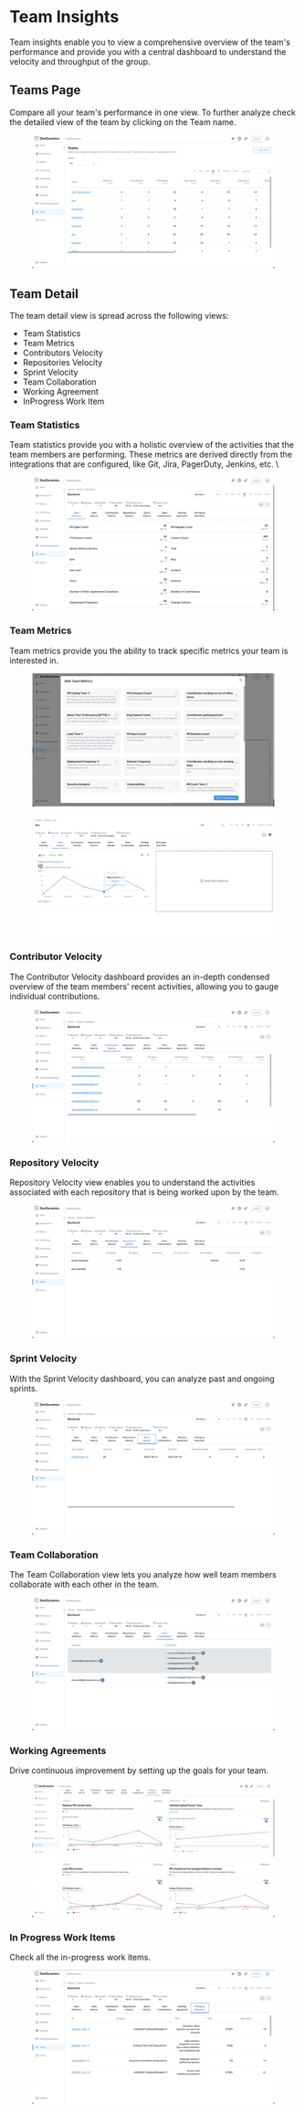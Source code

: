 # Team Insights

Team insights enable you to view a comprehensive overview of the team's performance and provide you with a central dashboard to understand the velocity and throughput of the group.



## Teams Page

Compare all your team's performance in one view. To further analyze check the detailed view of the team by clicking on the Team name.

<figure><img src="../.gitbook/assets/image (22) (1).png" alt=""><figcaption></figcaption></figure>

## Team Detail

The team detail view is spread across the following views:

* Team Statistics
* &#x20;Team Metrics
* &#x20;Contributors Velocity
* &#x20;Repositories Velocity
* &#x20;Sprint Velocity
* &#x20;Team Collaboration
* &#x20;Working Agreement
* &#x20;InProgress Work Item&#x20;

### Team Statistics

Team statistics provide you with a holistic overview of the activities that the team members are performing. These metrics are derived directly from the integrations that are configured, like Git, Jira, PagerDuty, Jenkins, etc. \


<figure><img src="../.gitbook/assets/image (23) (1).png" alt=""><figcaption></figcaption></figure>



### Team Metrics

Team metrics provide you the ability to track specific metrics your team is interested in.

<figure><img src="../.gitbook/assets/image (24) (1).png" alt=""><figcaption></figcaption></figure>

<figure><img src="../.gitbook/assets/Screenshot 2023-09-19 at 1.11.39 PM.png" alt=""><figcaption></figcaption></figure>

### Contributor Velocity

The Contributor Velocity dashboard provides an in-depth condensed overview of the team members' recent activities, allowing you to gauge individual contributions.&#x20;

<figure><img src="../.gitbook/assets/image (25).png" alt=""><figcaption></figcaption></figure>

### Repository Velocity

Repository Velocity view enables you to understand the activities associated with each repository that is being worked upon by the team.

<figure><img src="../.gitbook/assets/image (27).png" alt=""><figcaption></figcaption></figure>

### Sprint Velocity

With the Sprint Velocity dashboard, you can analyze past and ongoing sprints.

<figure><img src="../.gitbook/assets/image (28).png" alt=""><figcaption></figcaption></figure>

### Team Collaboration

The Team Collaboration view lets you analyze how well team members collaborate with each other in the team.&#x20;

<figure><img src="../.gitbook/assets/image (29).png" alt=""><figcaption></figcaption></figure>

### Working Agreements

Drive continuous improvement by setting up the goals for your team. &#x20;

<figure><img src="../.gitbook/assets/image (30).png" alt=""><figcaption></figcaption></figure>



### In Progress Work Items

Check all the in-progress work items.

<figure><img src="../.gitbook/assets/image (31).png" alt=""><figcaption></figcaption></figure>

